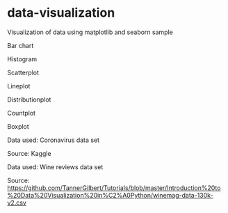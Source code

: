 # data-visualization
Visualization of data using matplotlib and seaborn sample

Bar chart


Histogram


Scatterplot


Lineplot


Distributionplot


Countplot


Boxplot


Data used: Coronavirus data set


Source: Kaggle

Data used: Wine reviews data set


Source: https://github.com/TannerGilbert/Tutorials/blob/master/Introduction%20to%20Data%20Visualization%20in%C2%A0Python/winemag-data-130k-v2.csv



